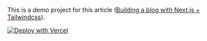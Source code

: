 This is a demo project for this article ([Building a blog with Next.js + Tailwindcss](https://jkgan.com/blog/building-blog-nextjs-tailwindcss)).

[![Deploy with Vercel](https://vercel.com/button)](https://vercel.com/new/git/external?repository-url=https%3A%2F%2Fgithub.com%2Fjk-gan%2Fnextjs-blog)